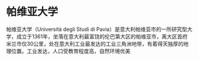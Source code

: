 # 帕维亚大学

帕维亚大学（Università degli Studi di Pavia）是意大利帕维亚市的一所研究型大学，成立于1361年，坐落在意大利最富饶的伦巴第大区的帕维亚市，离大区首府米兰市仅30公里，处在意大利工业最发达的工业三角洲地带，有着得天独厚的地理位置。工业发达，人口受教育程度高，自然环境优美